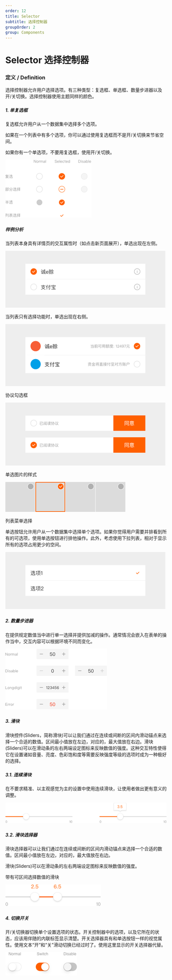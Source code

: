 ```yaml
---
order: 12
title: Selector
subtitle: 选择控制器
groupOrder: 2
group: Components
---
```


# Selector 选择控制器

### 

### 定义 / Definition

选择控制器允许用户选择选项。有三种类型：复选框、单选框、数量步进器以及开/关切换。选择控制器使用主题同样的颜色。

##### 

##### 1. 单复选框

复选框允许用户从一个数据集中选择多个选项。

如果在一个列表中有多个选项，你可以通过使用复选框而不是开/关切换来节省空间。

如果你有一个单选项，不要用复选框，使用开/关切换。

![](/assets/selector1.png)

##### 

##### 样例分析

当列表本身具有详情页的交互属性时（如点击新页面展开），单选出现在左侧。

![](/assets/selector2.png)



当列表只有选择功能时，单选出现在右侧。

![](/assets/selector3.png)



协议勾选框

![](/assets/selector4.png)



单选图片的样式

![](/assets/selector5.png)



列表菜单选择

单选按钮允许用户从一个数据集中选择单个选项。如果你觉得用户需要并排看到所有的可选项，使用单选按钮进行排他操作。此外，考虑使用下拉列表，相对于显示所有的选项占用更少的空间。

![](/assets/selector6.png)

##### 

##### 2. 数量步进器

在提供规定数值当中进行单一选择并提供加减的操作。通常情况会嵌入在表单的操作当中，交互内容可以根据环境不同而变化。

![](/assets/selector7.png)

##### 

##### 3. 滑块

滑块控件\(Sliders，简称滑块\)可以让我们通过在连续或间断的区间内滑动锚点来选择一个合适的数值。区间最小值放在左边，对应的，最大值放在右边。滑块\(Sliders\)可以在滑动条的左右两端设定图标来反映数值的强度。这种交互特性使得它在设置诸如音量、亮度、色彩饱和度等需要反映强度等级的选项时成为一种极好的选择。

##### 

##### 3.1. 连续滑块

在不要求精准、以主观感觉为主的设置中使用连续滑块，让使用者做出更有意义的调整。

![](/assets/selector8.png)

##### 

##### 3.2. 滑块选择器

滑块选择器可以让我们通过在连续或间断的区间内滑动锚点来选择一个合适的数值。区间最小值放在左边，对应的，最大值放在右边。

滑块\(Sliders\)可以在滑动条的左右两端设定图标来反映数值的强度。



带有可区间选择数值的滑块

![](/assets/selector9.png)

##### 

##### 4. 切换开关

开/关切换器切换单个设置选项的状态。开关控制器中的选项，以及它所在的状态，应该用伴随的内联标签显示清楚。开关选择器具有和单选按钮一样的视觉属性。使用文本“开”和“关”滑动切换已经过时了。使用这里显示的开关选择器代替。

![](/assets/selector10.png)

